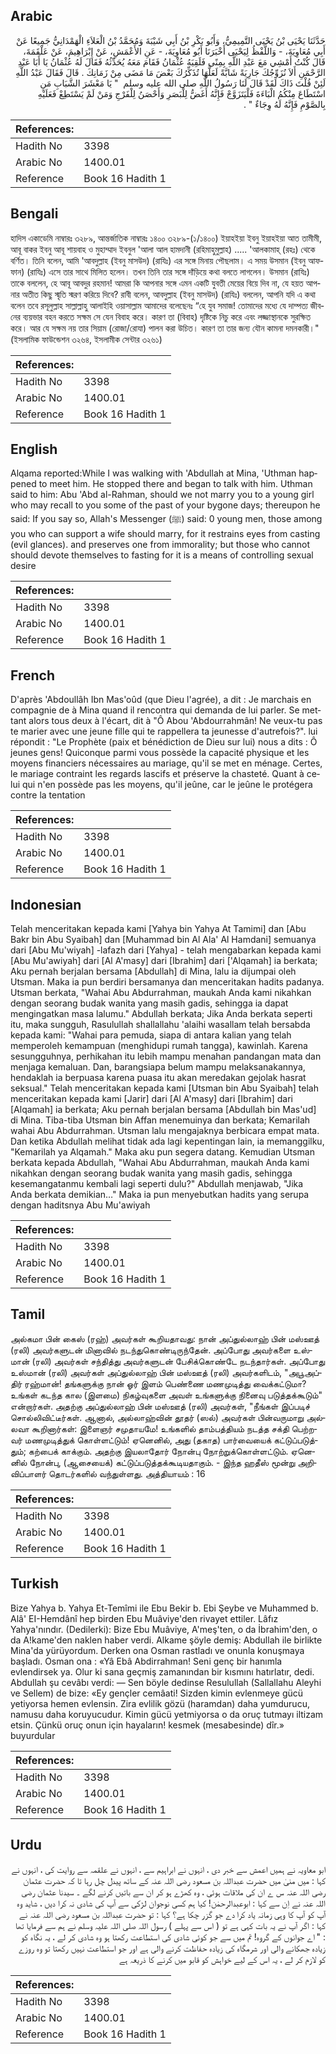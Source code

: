 ## Arabic


<div dir="rtl" lang="ar" style={{fontSize:'larger',backgroundColor:'#f8f9fa',padding:20}}>
حَدَّثَنَا يَحْيَى بْنُ يَحْيَى التَّمِيمِيُّ، وَأَبُو بَكْرِ بْنُ أَبِي شَيْبَةَ وَمُحَمَّدُ بْنُ الْعَلاَءِ الْهَمْدَانِيُّ جَمِيعًا عَنْ أَبِي مُعَاوِيَةَ، - وَاللَّفْظُ لِيَحْيَى أَخْبَرَنَا أَبُو مُعَاوِيَةَ، - عَنِ الأَعْمَشِ، عَنْ إِبْرَاهِيمَ، عَنْ عَلْقَمَةَ، قَالَ كُنْتُ أَمْشِي مَعَ عَبْدِ اللَّهِ بِمِنًى فَلَقِيَهُ عُثْمَانُ فَقَامَ مَعَهُ يُحَدِّثُهُ فَقَالَ لَهُ عُثْمَانُ يَا أَبَا عَبْدِ الرَّحْمَنِ أَلاَ نُزَوِّجُكَ جَارِيَةً شَابَّةً لَعَلَّهَا تُذَكِّرُكَ بَعْضَ مَا مَضَى مِنْ زَمَانِكَ ‏.‏ قَالَ فَقَالَ عَبْدُ اللَّهِ لَئِنْ قُلْتَ ذَاكَ لَقَدْ قَالَ لَنَا رَسُولُ اللَّهِ صلى الله عليه وسلم ‏ "‏ يَا مَعْشَرَ الشَّبَابِ مَنِ اسْتَطَاعَ مِنْكُمُ الْبَاءَةَ فَلْيَتَزَوَّجْ فَإِنَّهُ أَغَضُّ لِلْبَصَرِ وَأَحْصَنُ لِلْفَرْجِ وَمَنْ لَمْ يَسْتَطِعْ فَعَلَيْهِ بِالصَّوْمِ فَإِنَّهُ لَهُ وِجَاءٌ ‏"‏ ‏.‏
</div>
<div style={{backgroundColor:'#f8f9fa',padding:20, marginBottom: 10}}><table> <thead> <tr> <th>References:</th> <th></th> </tr> </thead> <tbody><tr><td>Hadith No</td><td>3398</td></tr><tr><td>Arabic No</td><td>1400.01</td></tr><tr><td>Reference</td><td>Book 16 Hadith 1</td></tr></tbody></table></div>

## Bengali


<div dir="ltr" lang="bn" style={{fontSize:'larger',backgroundColor:'#f8f9fa',padding:20}}>
হাদিস একাডেমি নাম্বারঃ ৩২৮৯, আন্তর্জাতিক নাম্বারঃ ১৪০০ ৩২৮৯-(১/১৪০০) ইয়াহইয়া ইবনু ইয়াহইয়া আত তামীমী, আবূ বাকর ইবনু আবূ শায়বাহ ও মুহাম্মাদ ইবনুল 'আলা আল হামদানী (রহিমাহুমুল্লাহ) ..... 'আলকামাহ্ (রহঃ) থেকে বর্ণিত। তিনি বলেন, আমি 'আবদুল্লাহ (ইবনু মাসউদ) (রাযিঃ) এর সঙ্গে মিনায় পৌছলাম। এ সময় উসমান (ইবনু আফফান) (রাযিঃ) এসে তার সাথে মিলিত হলেন। তখন তিনি তার সঙ্গে দাঁড়িয়ে কথা বলতে লাগলেন। উসমান (রাযিঃ) তাকে বললেন, হে আবূ আবদুর রহমান! আমরা কি আপনার সঙ্গে এমন একটি যুবতী মেয়ের বিয়ে দিব না, যে হয়ত আপনার অতীত কিছু স্মৃতি স্মরণ করিয়ে দিবে? রাবী বলেন, আবদুল্লাহ (ইবনু মাসউদ) (রাযিঃ) বললেন, আপনি যদি এ কথা বলেন তবে রসূলুল্লাহ সাল্লাল্লাহু আলাইহি ওয়াসাল্লাম আমাদের বলেছেনঃ “হে যুব সমাজ! তোমাদের মধ্যে যে দাম্পত্য জীবনের ব্যয়ভার বহন করতে সক্ষম সে যেন বিবাহ করে। কারণ তা (বিবাহ) দৃষ্টিকে নিচু করে এবং লজ্জাস্থানকে সুরক্ষিত করে। আর যে সক্ষম নয় তার সিয়াম (রোজা/রোযা) পালন করা উচিত। কারণ তা তার জন্য যৌন কামনা দমনকারী।" (ইসলামিক ফাউন্ডেশন ৩২৬৪, ইসলামীক সেন্টার ৩২৬১)
</div>
<div style={{backgroundColor:'#f8f9fa',padding:20, marginBottom: 10}}><table> <thead> <tr> <th>References:</th> <th></th> </tr> </thead> <tbody><tr><td>Hadith No</td><td>3398</td></tr><tr><td>Arabic No</td><td>1400.01</td></tr><tr><td>Reference</td><td>Book 16 Hadith 1</td></tr></tbody></table></div>

## English


<div dir="ltr" lang="en" style={{fontSize:'larger',backgroundColor:'#f8f9fa',padding:20}}>
Alqama reported:While I was walking with 'Abdullah at Mina, 'Uthman happened to meet him. He stopped there and began to talk with him. Uthman said to him: Abu 'Abd al-Rahman, should we not marry you to a young girl who may recall to you some of the past of your bygone days; thereupon he said: If you say so, Allah's Messenger (ﷺ) said: 0 young men, those among you who can support a wife should marry, for it restrains eyes from casting (evil glances). and preserves one from immorality; but those who cannot should devote themselves to fasting for it is a means of controlling sexual desire
</div>
<div style={{backgroundColor:'#f8f9fa',padding:20, marginBottom: 10}}><table> <thead> <tr> <th>References:</th> <th></th> </tr> </thead> <tbody><tr><td>Hadith No</td><td>3398</td></tr><tr><td>Arabic No</td><td>1400.01</td></tr><tr><td>Reference</td><td>Book 16 Hadith 1</td></tr></tbody></table></div>

## French


<div dir="ltr" lang="fr" style={{fontSize:'larger',backgroundColor:'#f8f9fa',padding:20}}>
D'après 'Abdoullâh Ibn Mas'oûd (que Dieu l'agrée), a dit : Je marchais en compagnie de à Mina quand il rencontra qui demanda de lui parler. Se mettant alors tous deux à l'écart, dit à "Ô Abou 'Abdourrahmân! Ne veux-tu pas te marier avec une jeune fille qui te rappellera ta jeunesse d'autrefois?". lui répondit : "Le Prophète (paix et bénédiction de Dieu sur lui) nous a dits : Ô jeunes gens! Quiconque parmi vous possède la capacité physique et les moyens financiers nécessaires au mariage, qu'il se met en ménage. Certes, le mariage contraint les regards lascifs et préserve la chasteté. Quant à celui qui n'en possède pas les moyens, qu'il jeûne, car le jeûne le protégera contre la tentation
</div>
<div style={{backgroundColor:'#f8f9fa',padding:20, marginBottom: 10}}><table> <thead> <tr> <th>References:</th> <th></th> </tr> </thead> <tbody><tr><td>Hadith No</td><td>3398</td></tr><tr><td>Arabic No</td><td>1400.01</td></tr><tr><td>Reference</td><td>Book 16 Hadith 1</td></tr></tbody></table></div>

## Indonesian


<div dir="ltr" lang="id" style={{fontSize:'larger',backgroundColor:'#f8f9fa',padding:20}}>
Telah menceritakan kepada kami [Yahya bin Yahya At Tamimi] dan [Abu Bakr bin Abu Syaibah] dan [Muhammad bin Al Ala' Al Hamdani] semuanya dari [Abu Mu'wiyah] -lafazh dari [Yahya] - telah mengabarkan kepada kami [Abu Mu'awiyah] dari [Al A'masy] dari [Ibrahim] dari ['Alqamah] ia berkata; Aku pernah berjalan bersama [Abdullah] di Mina, lalu ia dijumpai oleh Utsman. Maka ia pun berdiri bersamanya dan menceritakan hadits padanya. Utsman berkata, "Wahai Abu Abdurrahman, maukah Anda kami nikahkan dengan seorang budak wanita yang masih gadis, sehingga ia dapat mengingatkan masa lalumu." Abdullah berkata; Jika Anda berkata seperti itu, maka sungguh, Rasulullah shallallahu 'alaihi wasallam telah bersabda kepada kami: "Wahai para pemuda, siapa di antara kalian yang telah memperoleh kemampuan (menghidupi rumah tangga), kawinlah. Karena sesungguhnya, perhikahan itu lebih mampu menahan pandangan mata dan menjaga kemaluan. Dan, barangsiapa belum mampu melaksanakannya, hendaklah ia berpuasa karena puasa itu akan meredakan gejolak hasrat seksual." Telah menceritakan kepada kami [Utsman bin Abu Syaibah] telah menceritakan kepada kami [Jarir] dari [Al A'masy] dari [Ibrahim] dari [Alqamah] ia berkata; Aku pernah berjalan bersama [Abdullah bin Mas'ud] di Mina. Tiba-tiba Utsman bin Affan menemuinya dan berkata; Kemarilah wahai Abu Abdurrahman. Utsman lalu mengajaknya berbicara empat mata. Dan ketika Abdullah melihat tidak ada lagi kepentingan lain, ia memanggilku, "Kemarilah ya Alqamah." Maka aku pun segera datang. Kemudian Utsman berkata kepada Abdullah, "Wahai Abu Abdurrahman, maukah Anda kami nikahkan dengan seorang budak wanita yang masih gadis, sehingga kesemangatanmu kembali lagi seperti dulu?" Abdullah menjawab, "Jika Anda berkata demikian…" Maka ia pun menyebutkan hadits yang serupa dengan haditsnya Abu Mu'awiyah
</div>
<div style={{backgroundColor:'#f8f9fa',padding:20, marginBottom: 10}}><table> <thead> <tr> <th>References:</th> <th></th> </tr> </thead> <tbody><tr><td>Hadith No</td><td>3398</td></tr><tr><td>Arabic No</td><td>1400.01</td></tr><tr><td>Reference</td><td>Book 16 Hadith 1</td></tr></tbody></table></div>

## Tamil


<div dir="ltr" lang="ta" style={{fontSize:'larger',backgroundColor:'#f8f9fa',padding:20}}>
அல்கமா பின் கைஸ் (ரஹ்) அவர்கள் கூறியதாவது: நான் அப்துல்லாஹ் பின் மஸ்ஊத் (ரலி) அவர்களுடன் மினாவில் நடந்துகொண்டிருந்தேன். அப்போது அவர்களை உஸ்மான் (ரலி) அவர்கள் சந்தித்து அவர்களுடன் பேசிக்கொண்டே நடந்தார்கள். அப்போது உஸ்மான் (ரலி) அவர்கள் அப்துல்லாஹ் பின் மஸ்ஊத் (ரலி) அவர்களிடம், "அபூஅப்திர் ரஹ்மான்! தங்களுக்கு நான் ஓர் இளம் பெண்ணை மணமுடித்து வைக்கட்டுமா? உங்கள் கடந்த கால (இளமை) நிகழ்வுகளை அவள் உங்களுக்கு நினைவு படுத்தக்கூடும்" என்றார்கள். அதற்கு அப்துல்லாஹ் பின் மஸ்ஊத் (ரலி) அவர்கள், "நீங்கள் இப்படிச் சொல்லிவிட்டீர்கள். ஆனால், அல்லாஹ்வின் தூதர் (ஸல்) அவர்கள் பின்வருமாறு அல்லவா கூறினார்கள்: இளைஞர் சமுதாயமே! உங்களில் தாம்பத்தியம் நடத்த சக்தி பெற்றவர் மணமுடித்துக் கொள்ளட்டும்! ஏனெனில், அது (தகாத) பார்வையைக் கட்டுப்படுத்தும்; கற்பைக் காக்கும். அதற்கு இயலாதோர் நோன்பு நோற்றுக்கொள்ளட்டும். ஏனெனில் நோன்பு, (ஆசையைக்) கட்டுப்படுத்தக்கூடியதாகும். - இந்த ஹதீஸ் மூன்று அறிவிப்பாளர் தொடர்களில் வந்துள்ளது. அத்தியாயம் : 16
</div>
<div style={{backgroundColor:'#f8f9fa',padding:20, marginBottom: 10}}><table> <thead> <tr> <th>References:</th> <th></th> </tr> </thead> <tbody><tr><td>Hadith No</td><td>3398</td></tr><tr><td>Arabic No</td><td>1400.01</td></tr><tr><td>Reference</td><td>Book 16 Hadith 1</td></tr></tbody></table></div>

## Turkish


<div dir="ltr" lang="tr" style={{fontSize:'larger',backgroundColor:'#f8f9fa',padding:20}}>
Bize Yahya b. Yahya Et-Temîmi ile Ebu Bekir b. Ebi Şeybe ve Muhammed b. Alâ' EI-Hemdânî hep birden Ebu Muâviye'den rivayet ettiler. Lâfız Yahya'nındır. (Dedilerki): Bize Ebu Muâviye, A'meş'ten, o da İbrahim'den, o da A!kame'den naklen haber verdi. Alkame şöyle demiş: Abdullah ile birlikte Mina'da yürüyordum. Derken ona Osman rastladı ve onunla konuşmaya başladı. Osman ona : «Yâ Ebâ Abdirrahman! Seni genç bir hanımla evlendirsek ya. Olur ki sana geçmiş zamanından bir kısmını hatırlatır, dedi. Abdullah şu cevâbı verdi: — Sen böyle dedinse Resulullah (Sallallahu Aleyhi ve Sellem) de bize: «Ey gençler cemâati! Sizden kimin evlenmeye gücü yetiyorsa hemen evlensin. Zira evlilik gözü (haramdan) daha yumdurucu, namusu daha koruyucudur. Kimin gücü yetmiyorsa o da oruç tutmayı iltizam etsin. Çünkü oruç onun için hayaların! kesmek (mesabesinde) dîr.» buyurdular
</div>
<div style={{backgroundColor:'#f8f9fa',padding:20, marginBottom: 10}}><table> <thead> <tr> <th>References:</th> <th></th> </tr> </thead> <tbody><tr><td>Hadith No</td><td>3398</td></tr><tr><td>Arabic No</td><td>1400.01</td></tr><tr><td>Reference</td><td>Book 16 Hadith 1</td></tr></tbody></table></div>

## Urdu


<div dir="rtl" lang="ur" style={{fontSize:'larger',backgroundColor:'#f8f9fa',padding:20}}>
ابو معاویہ نے ہمیں اعمش سے خبر دی ، انہوں نے ابراہیم سے ، انہوں نے علقمہ سے روایت کی ، انہوں نے کہا : میں منیٰ میں حضرت عبداللہ بن مسعود رضی اللہ عنہ کے ساتھ پیدل چل رہا تا کہ حضرت عثمان رضی اللہ عنہ س ے ان کی ملاقات ہوئی ، وہ کھڑے ہو کر ان سے باتیں کرنے لگے ۔ سیدنا عثمان رضی اللہ عنہ نے اِن سے کہا : ابوعبدالرحمٰن! کیا ہم کسی نوجوان لڑکی سے آپ کی شادی نہ کرا دیں ، شاید وہ آپ کو آپ کا وہی زمانہ یاد کرا دے جو گزر چکا ہے؟ کہا : تو حضرت عبداللہ بن مسعود رضی اللہ عنہ نے کہا : اگر آپ نے یہ بات کہی ہے تو ( اس سے پہلے ) رسول اللہ صلی اللہ علیہ وسلم نے ہم سے فرمایا تھا : " اے جوانوں کے گروہ! تم میں سے جو کوئی شادی کی استطاعت رکھتا ہو وہ شادی کر لے ، یہ نگاہ کو زیادہ جھکانے والی اور شرمگاہ کی زیادہ حفاظت کرنے والی ہے اور جو استطاعت نہیں رکھتا تو وہ روزے کو لازم کر لے ، یہ اس کے لیے خواہش کو قابو میں کرنے کا ذریعہ ہے
</div>
<div style={{backgroundColor:'#f8f9fa',padding:20, marginBottom: 10}}><table> <thead> <tr> <th>References:</th> <th></th> </tr> </thead> <tbody><tr><td>Hadith No</td><td>3398</td></tr><tr><td>Arabic No</td><td>1400.01</td></tr><tr><td>Reference</td><td>Book 16 Hadith 1</td></tr></tbody></table></div>